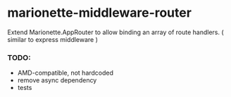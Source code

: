 marionette-middleware-router
============================

Extend Marionette.AppRouter to allow binding an array of route handlers.  ( similar to express middleware )

### TODO:
 * AMD-compatible, not hardcoded
 * remove async dependency
 * tests

